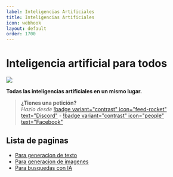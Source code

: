 ```yaml
---
label: Inteligencias Artificiales
title: Inteligencias Artificiales
icon: webhook
layout: default
order: 1700
---
```


# Inteligencia artificial para todos

![](https://i.postimg.cc/CKnDfsDC/Header-AI-1.png)

**Todas las inteligencias artificiales en un mismo lugar.**

> **¿Tienes una petición?**       
> *Hazlo desde* [!badge variant="contrast" icon="feed-rocket" text="Discord"](https://discord.gg/hVKeY3uEru) - [!badge variant="contrast" icon="people" text="Facebook"](https://www.facebook.com/dex.noir.room)

## Lista de paginas

- [Para generacion de texto](ai-text.md)
- [Para generacion de imagenes](ai-image.md)
- [Para busquedas con IA](ai-search.md)